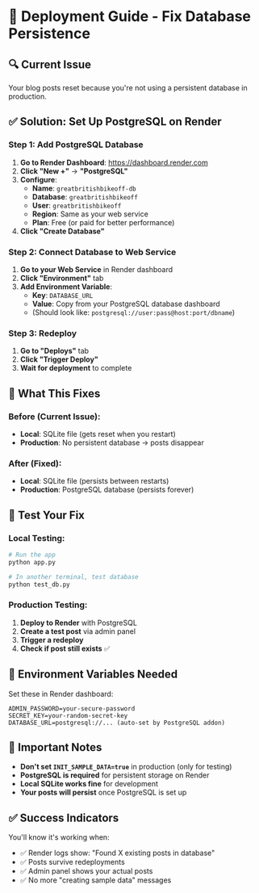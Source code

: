 # 🚀 Deployment Guide - Fix Database Persistence

## 🔍 Current Issue
Your blog posts reset because you're not using a persistent database in production.

## ✅ Solution: Set Up PostgreSQL on Render

### Step 1: Add PostgreSQL Database
1. **Go to Render Dashboard**: https://dashboard.render.com
2. **Click "New +"** → **"PostgreSQL"**
3. **Configure**:
   - **Name**: `greatbritishbikeoff-db`
   - **Database**: `greatbritishbikeoff`
   - **User**: `greatbritishbikeoff`
   - **Region**: Same as your web service
   - **Plan**: Free (or paid for better performance)
4. **Click "Create Database"**

### Step 2: Connect Database to Web Service
1. **Go to your Web Service** in Render dashboard
2. **Click "Environment"** tab
3. **Add Environment Variable**:
   - **Key**: `DATABASE_URL`
   - **Value**: Copy from your PostgreSQL database dashboard
   - (Should look like: `postgresql://user:pass@host:port/dbname`)

### Step 3: Redeploy
1. **Go to "Deploys"** tab
2. **Click "Trigger Deploy"**
3. **Wait for deployment** to complete

## 🎯 What This Fixes

### Before (Current Issue):
- **Local**: SQLite file (gets reset when you restart)
- **Production**: No persistent database → posts disappear

### After (Fixed):
- **Local**: SQLite file (persists between restarts)
- **Production**: PostgreSQL database (persists forever)

## 🧪 Test Your Fix

### Local Testing:
```bash
# Run the app
python app.py

# In another terminal, test database
python test_db.py
```

### Production Testing:
1. **Deploy to Render** with PostgreSQL
2. **Create a test post** via admin panel
3. **Trigger a redeploy** 
4. **Check if post still exists** ✅

## 🔧 Environment Variables Needed

Set these in Render dashboard:

```
ADMIN_PASSWORD=your-secure-password
SECRET_KEY=your-random-secret-key
DATABASE_URL=postgresql://... (auto-set by PostgreSQL addon)
```

## 🚨 Important Notes

- **Don't set `INIT_SAMPLE_DATA=true`** in production (only for testing)
- **PostgreSQL is required** for persistent storage on Render
- **Local SQLite works fine** for development
- **Your posts will persist** once PostgreSQL is set up

## ✅ Success Indicators

You'll know it's working when:
- ✅ Render logs show: "Found X existing posts in database"
- ✅ Posts survive redeployments
- ✅ Admin panel shows your actual posts
- ✅ No more "creating sample data" messages